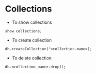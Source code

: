 # Collections

- To show collections
```
show collections;
```

- To create collection
```
db.createCollection("<collection-name>);
```

- To delete collection
```
db.<collection_name>.drop();
```
